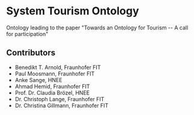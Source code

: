 # System Tourism Ontology
Ontology leading to the paper "Towards an Ontology for Tourism -- A call for participation"

## Contributors
- Benedikt T. Arnold, Fraunhofer FIT
- Paul Moosmann, Fraunhofer FIT
- Anke Sange, HNEE
- Ahmad Hemid, Fraunhofer FIT
- Prof. Dr. Claudia Brözel, HNEE
- Dr. Christoph Lange, Fraunhofer FIT
- Dr. Christina Gillmann, Fraunhofer FIT
